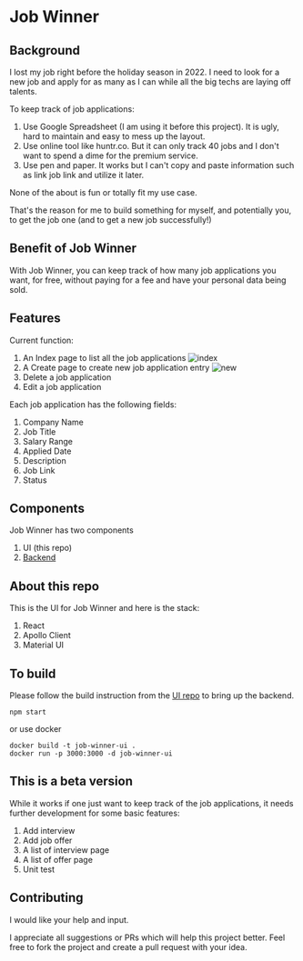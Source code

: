 # Job Winner


## Background

I lost my job right before the holiday season in 2022. I need to look for a new job and apply for as many as I can while all the big techs are laying off talents.

To keep track of job applications:

1. Use Google Spreadsheet (I am using it before this project). It is ugly, hard to maintain and easy to mess up the layout.
1. Use online tool like huntr.co. But it can only track 40 jobs and I don't want to spend a dime for the premium service.
1. Use pen and paper. It works but I can't copy and paste information such as link job link and utilize it later.

None of the about is fun or totally fit my use case.

That's the reason for me to build something for myself, and potentially you, to get the job one (and to get a new job successfully!)

## Benefit of Job Winner

With Job Winner, you can keep track of how many job applications you want, for free, without paying for a fee and have your personal data being sold.


## Features

Current function:
1. An Index page to list all the job applications
![index](https://github.com/januschung/job-winner/blob/main/readme-img/index.png)
1. A Create page to create new job application entry
![new](https://github.com/januschung/job-winner/blob/main/readme-img/new.png)
1. Delete a job application
1. Edit a job application

Each job application has the following fields:
1. Company Name
1. Job Title
1. Salary Range
1. Applied Date
1. Description
1. Job Link
1. Status

## Components

Job Winner has two components
1. UI (this repo)
1. [Backend](https://github.com/januschung/job-winner)

## About this repo

This is the UI for Job Winner and here is the stack:

1. React
1. Apollo Client
1. Material UI

## To build 

Please follow the build instruction from the [UI repo](https://github.com/januschung/job-winner) to bring up the backend.

```console
npm start
```
or use docker
```console
docker build -t job-winner-ui .
docker run -p 3000:3000 -d job-winner-ui
```

## This is a beta version

While it works if one just want to keep track of the job applications, it needs further development for some basic features:
1. Add interview
1. Add job offer
1. A list of interview page
1. A list of offer page
1. Unit test


## Contributing 

I would like your help and input.

I appreciate all suggestions or PRs which will help this project better. Feel free to fork the project and create a pull request with your idea.

